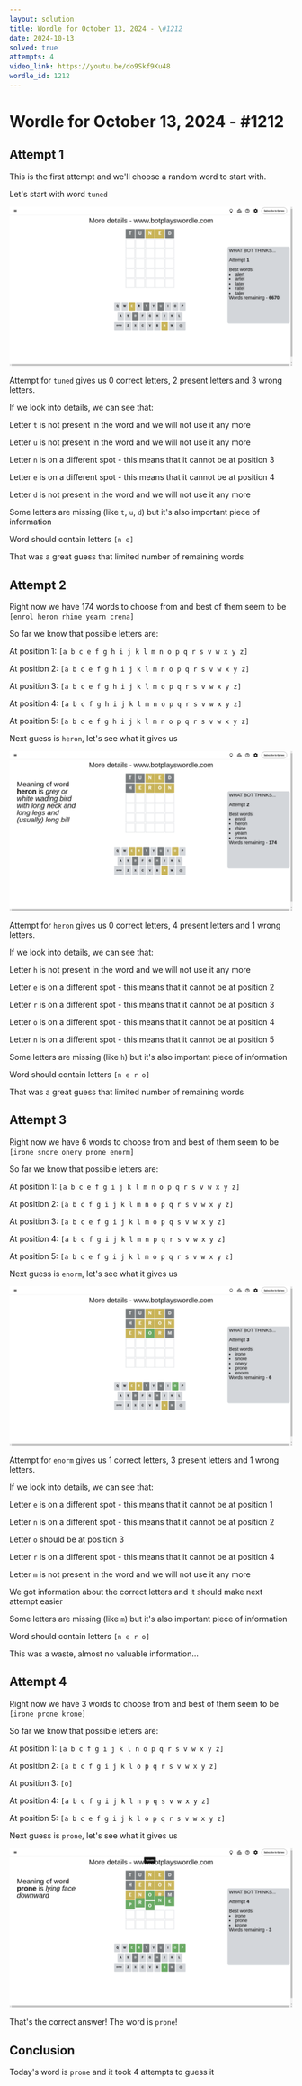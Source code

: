 ```yaml
---
layout: solution
title: Wordle for October 13, 2024 - \#1212
date: 2024-10-13
solved: true
attempts: 4
video_link: https://youtu.be/do9Skf9Ku48
wordle_id: 1212
---
```


# Wordle for October 13, 2024 - \#1212

## Attempt 1

This is the first attempt and we'll choose a random word to start with.

Let's start with word `tuned`

![Attempt 1](2024-10-13/attempt-1.png)

Attempt for `tuned` gives us 0 correct letters, 2 present letters and 3 wrong letters.

If we look into details, we can see that:

Letter `t` is not present in the word and we will not use it any more

Letter `u` is not present in the word and we will not use it any more

Letter `n` is on a different spot - this means that it cannot be at position 3

Letter `e` is on a different spot - this means that it cannot be at position 4

Letter `d` is not present in the word and we will not use it any more

Some letters are missing (like `t`, `u`, `d`) but it's also important piece of information

Word should contain letters `[n e]`

That was a great guess that limited number of remaining words



## Attempt 2

Right now we have 174 words to choose from and best of them seem to be `[enrol heron rhine yearn crena]`

So far we know that possible letters are:

At position 1: `[a b c e f g h i j k l m n o p q r s v w x y z]`

At position 2: `[a b c e f g h i j k l m n o p q r s v w x y z]`

At position 3: `[a b c e f g h i j k l m o p q r s v w x y z]`

At position 4: `[a b c f g h i j k l m n o p q r s v w x y z]`

At position 5: `[a b c e f g h i j k l m n o p q r s v w x y z]`

Next guess is `heron`, let's see what it gives us

![Attempt 2](2024-10-13/attempt-2.png)

Attempt for `heron` gives us 0 correct letters, 4 present letters and 1 wrong letters.

If we look into details, we can see that:

Letter `h` is not present in the word and we will not use it any more

Letter `e` is on a different spot - this means that it cannot be at position 2

Letter `r` is on a different spot - this means that it cannot be at position 3

Letter `o` is on a different spot - this means that it cannot be at position 4

Letter `n` is on a different spot - this means that it cannot be at position 5

Some letters are missing (like `h`) but it's also important piece of information

Word should contain letters `[n e r o]`

That was a great guess that limited number of remaining words



## Attempt 3

Right now we have 6 words to choose from and best of them seem to be `[irone snore onery prone enorm]`

So far we know that possible letters are:

At position 1: `[a b c e f g i j k l m n o p q r s v w x y z]`

At position 2: `[a b c f g i j k l m n o p q r s v w x y z]`

At position 3: `[a b c e f g i j k l m o p q s v w x y z]`

At position 4: `[a b c f g i j k l m n p q r s v w x y z]`

At position 5: `[a b c e f g i j k l m o p q r s v w x y z]`

Next guess is `enorm`, let's see what it gives us

![Attempt 3](2024-10-13/attempt-3.png)

Attempt for `enorm` gives us 1 correct letters, 3 present letters and 1 wrong letters.

If we look into details, we can see that:

Letter `e` is on a different spot - this means that it cannot be at position 1

Letter `n` is on a different spot - this means that it cannot be at position 2

Letter `o` should be at position 3

Letter `r` is on a different spot - this means that it cannot be at position 4

Letter `m` is not present in the word and we will not use it any more

We got information about the correct letters and it should make next attempt easier

Some letters are missing (like `m`) but it's also important piece of information

Word should contain letters `[n e r o]`

This was a waste, almost no valuable information...



## Attempt 4

Right now we have 3 words to choose from and best of them seem to be `[irone prone krone]`

So far we know that possible letters are:

At position 1: `[a b c f g i j k l n o p q r s v w x y z]`

At position 2: `[a b c f g i j k l o p q r s v w x y z]`

At position 3: `[o]`

At position 4: `[a b c f g i j k l n p q s v w x y z]`

At position 5: `[a b c e f g i j k l o p q r s v w x y z]`

Next guess is `prone`, let's see what it gives us

![Attempt 4](2024-10-13/attempt-4.png)

That's the correct answer! The word is `prone`!

## Conclusion

Today's word is `prone` and it took 4 attempts to guess it

